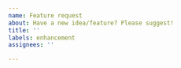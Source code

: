```yaml
---
name: Feature request
about: Have a new idea/feature? Please suggest!
title: ''
labels: enhancement
assignees: ''

---
```



